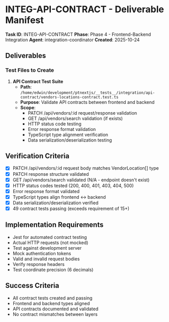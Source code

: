 # INTEG-API-CONTRACT - Deliverable Manifest

**Task ID**: INTEG-API-CONTRACT
**Phase**: Phase 4 - Frontend-Backend Integration
**Agent**: integration-coordinator
**Created**: 2025-10-24

## Deliverables

### Test Files to Create

1. **API Contract Test Suite**
   - **Path**: `/home/edwin/development/ptnextjs/__tests__/integration/api-contract/vendors-locations-contract.test.ts`
   - **Purpose**: Validate API contracts between frontend and backend
   - **Scope**:
     - PATCH /api/vendors/:id request/response validation
     - GET /api/vendors/search validation (if exists)
     - HTTP status code testing
     - Error response format validation
     - TypeScript type alignment verification
     - Data serialization/deserialization testing

## Verification Criteria

- [x] PATCH /api/vendors/:id request body matches VendorLocation[] type
- [x] PATCH response structure validated
- [x] GET /api/vendors/search validated (N/A - endpoint doesn't exist)
- [x] HTTP status codes tested (200, 400, 401, 403, 404, 500)
- [x] Error response format validated
- [x] TypeScript types align frontend ↔ backend
- [x] Data serialization/deserialization verified
- [x] 49 contract tests passing (exceeds requirement of 15+)

## Implementation Requirements

- Jest for automated contract testing
- Actual HTTP requests (not mocked)
- Test against development server
- Mock authentication tokens
- Valid and invalid request bodies
- Verify response headers
- Test coordinate precision (6 decimals)

## Success Criteria

- All contract tests created and passing
- Frontend and backend types aligned
- API contracts documented and validated
- No contract mismatches between layers
